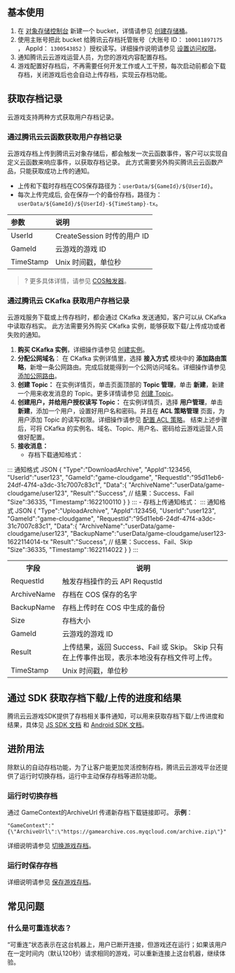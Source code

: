 ## 基本使用
1. 在 [对象存储控制台](https://console.cloud.tencent.com/cos5/bucket) 新建一个 bucket，详情请参见 [创建存储桶](https://cloud.tencent.com/document/product/436/13309)。
2. 使用主账号把此 bucket 给腾讯云存档托管账号（大账号 ID： `100011897175` ， AppId： `1300543852` ）授权读写。详细操作说明请参见 [设置访问权限](https://cloud.tencent.com/document/product/436/13315#.E5.8D.95.E4.B8.AA.E6.8E.88.E6.9D.83)。
3. 通知腾讯云云游戏运营人员，为您的游戏内容配置存档。
4. 游戏配置好存档后，不再需要任何开发工作或人工干预，每次启动前都会下载存档，关闭游戏后也会自动上传存档，实现云存档功能。

## 获取存档记录
云游戏支持两种方式获取用户存档记录。
### 通过腾讯云云函数获取用户存档记录

云游戏存档上传到腾讯云对象存储后，都会触发一次云函数事件，客户可以实现自定义云函数来响应事件，以获取存档记录。
此方式需要另外购买腾讯云云函数产品，只能获取成功上传的通知。
- 上传和下载时存档在COS保存路径为：`userData/${GameId}/${UserId}`。
- 每次上传完成后, 会在保存一个的备份存档，路径为：`userData/${GameId}/${UserId}-${TimeStamp}-tx`。

|参数 |说明 |
|:--|:--|
|UserId |CreateSession 时传的用户 ID |
|GameId |云游戏的游戏 ID |
|TimeStamp |Unix 时间戳，单位秒 |

> ? 更多具体详情，请参见 [COS触发器](https://cloud.tencent.com/document/product/583/9707)。

### 通过腾讯云 CKafka 获取用户存档记录

云游戏服务下载或上传存档时，都会通过 CKafka 发送通知，客户可以从 CKafka 中读取存档实。
此方法需要另外购买 CKafka 实例，能够获取下载/上传成功或者失败的通知。

1. **购买 CKafka 实例**，详细操作请参见 [创建实例](https://cloud.tencent.com/document/product/597/54840)。
2. **分配公网域名**：
	在 CKafka 实例详情里，选择 **接入方式** 模块中的 **添加路由策略**，新增一条公网路由。完成后就能得到一个公网访问域名。详细操作请参见 [添加公网路由](https://cloud.tencent.com/document/product/597/56833)。
3. **创建 Topic：**
	在实例详情页，单击页面顶部的 **Topic 管理**，单击 **新建**，新建一个用来收发消息的 Topic。更多详情请参见 [创建 Topic](https://cloud.tencent.com/document/product/597/54855)。
4. **创建用户，并给用户授权读写 Topic：**
	在实例详情页，选择 **用户管理**，单击 **新建**，添加一个用户，设置好用户名和密码。并且在 **ACL 策略管理** 页面，为用户添加 Topic 的读写权限。详细操作请参见 [配置 ACL 策略](https://cloud.tencent.com/document/product/597/56837)。
	结束上述步骤后，可将 CKafka 的实例名、域名、Topic、用户名、密码给云游戏运营人员做好配置。
5. **接收消息：**
	- 存档下载通知格式：
<dx-codeblock>
::: 通知格式 JSON
{
  "Type":"DownloadArchive",
  "AppId":123456,
  "UserId":"user123",
  "GameId":"game-cloudgame",
  "RequestId":"95d11eb6-24df-47f4-a3dc-31c7007c83c1",
  "Data":{
   "ArchiveName":"userData/game-cloudgame/user123",
   "Result":"Success",  // 结果：Success、Fail
   "Size":36335,
   "Timestamp":1622100110
  }
}
:::
</dx-codeblock>
	- 存档上传通知格式：
<dx-codeblock>
::: 通知格式 JSON
{
  "Type":"UploadArchive",
  "AppId":123456,
  "UserId":"user123",
  "GameId":"game-cloudgame",
  "RequestId":"95d11eb6-24df-47f4-a3dc-31c7007c83c1",
  "Data":{
   "ArchiveName":"userData/game-cloudgame/user123",
   "BackupName":"userData/game-cloudgame/user123-1622114014-tx
   "Result":"Success",  // 结果：Success、Fail、Skip
   "Size":36335,
   "Timestamp":1622114022
  }
}
:::
</dx-codeblock>
<table>
<tr><th>字段</th><th>说明</th></tr>
<tr>
<td>RequestId</td><td>触发存档操作的云 API RequstId</td>
</tr><tr>
<td>ArchiveName</td><td>存档在 COS 保存的名字</td>
</tr><tr>
<td>BackupName</td><td>存档上传时在 COS 中生成的备份</td>
</tr><tr>
<td>Size</td><td>存档大小</td>
</tr><tr>
<td>GameId</td><td>云游戏的游戏 ID</td>
</tr><tr>
<td>Result</td><td>上传结果，返回 Success、Fail 或 Skip。 Skip 只有在上传事件出现，表示本地没有存档文件可上传。</td>
</tr><tr>
<td>TimeStamp</td><td>Unix 时间戳，单位秒</td>
</tr></table>



## 通过 SDK 获取存档下载/上传的进度和结果

腾讯云云游戏SDK提供了存档相关事件通知，可以用来获取存档下载/上传进度和结果，具体见 [ JS SDK 文档](https://cloud.tencent.com/document/product/1162/46134#tcgsdk.init%28params%29) 和 [Android SDK 文档](https://cloud.tencent.com/document/product/1162/52326#itcgsdk.registergamearchivelistener%28listener%29)。

## 进阶用法

除默认的自动存档功能，为了让客户能更加灵活控制存档，腾讯云云游戏平台还提供了运行时切换存档，运行中主动保存存档等进阶功能。
### 运行时切换存档
通过 GameContext的ArchiveUrl 传递新存档下载链接即可。
**示例**：
```
"GameContext":"{\"ArchiveUrl\":\"https://gamearchive.cos.myqcloud.com/archive.zip\"}"
```
详细说明请参见 [切换游戏存档](https://cloud.tencent.com/document/product/1162/51775)。

### 运行时保存存档
详细说明请参见 [保存游戏存档](https://cloud.tencent.com/document/product/1162/51776)。

## 常见问题
### 什么是可重连状态？

“可重连”状态表示在这台机器上，用户已断开连接，但游戏还在运行；如果该用户在一定时间内（默认120秒）请求相同的游戏，可以重新连接上这台机器，继续体验。

